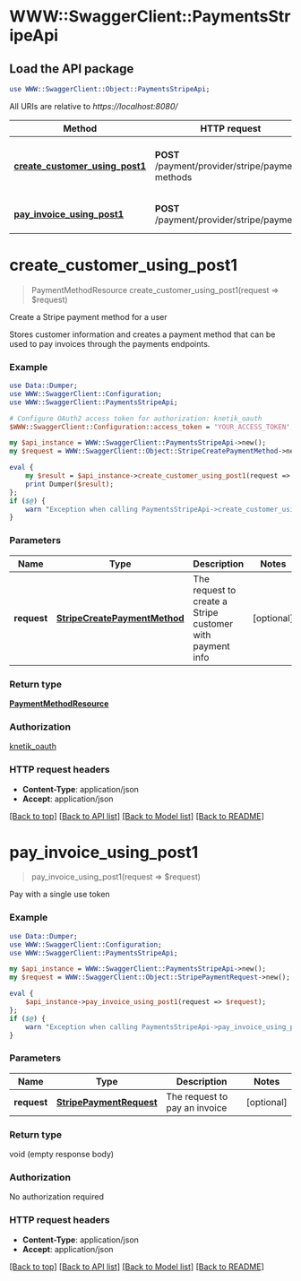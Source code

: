 # WWW::SwaggerClient::PaymentsStripeApi

## Load the API package
```perl
use WWW::SwaggerClient::Object::PaymentsStripeApi;
```

All URIs are relative to *https://localhost:8080/*

Method | HTTP request | Description
------------- | ------------- | -------------
[**create_customer_using_post1**](PaymentsStripeApi.md#create_customer_using_post1) | **POST** /payment/provider/stripe/payment-methods | Create a Stripe payment method for a user
[**pay_invoice_using_post1**](PaymentsStripeApi.md#pay_invoice_using_post1) | **POST** /payment/provider/stripe/payments | Pay with a single use token


# **create_customer_using_post1**
> PaymentMethodResource create_customer_using_post1(request => $request)

Create a Stripe payment method for a user

Stores customer information and creates a payment method that can be used to pay invoices through the payments endpoints.

### Example 
```perl
use Data::Dumper;
use WWW::SwaggerClient::Configuration;
use WWW::SwaggerClient::PaymentsStripeApi;

# Configure OAuth2 access token for authorization: knetik_oauth
$WWW::SwaggerClient::Configuration::access_token = 'YOUR_ACCESS_TOKEN';

my $api_instance = WWW::SwaggerClient::PaymentsStripeApi->new();
my $request = WWW::SwaggerClient::Object::StripeCreatePaymentMethod->new(); # StripeCreatePaymentMethod | The request to create a Stripe customer with payment info

eval { 
    my $result = $api_instance->create_customer_using_post1(request => $request);
    print Dumper($result);
};
if ($@) {
    warn "Exception when calling PaymentsStripeApi->create_customer_using_post1: $@\n";
}
```

### Parameters

Name | Type | Description  | Notes
------------- | ------------- | ------------- | -------------
 **request** | [**StripeCreatePaymentMethod**](StripeCreatePaymentMethod.md)| The request to create a Stripe customer with payment info | [optional] 

### Return type

[**PaymentMethodResource**](PaymentMethodResource.md)

### Authorization

[knetik_oauth](../README.md#knetik_oauth)

### HTTP request headers

 - **Content-Type**: application/json
 - **Accept**: application/json

[[Back to top]](#) [[Back to API list]](../README.md#documentation-for-api-endpoints) [[Back to Model list]](../README.md#documentation-for-models) [[Back to README]](../README.md)

# **pay_invoice_using_post1**
> pay_invoice_using_post1(request => $request)

Pay with a single use token

### Example 
```perl
use Data::Dumper;
use WWW::SwaggerClient::Configuration;
use WWW::SwaggerClient::PaymentsStripeApi;

my $api_instance = WWW::SwaggerClient::PaymentsStripeApi->new();
my $request = WWW::SwaggerClient::Object::StripePaymentRequest->new(); # StripePaymentRequest | The request to pay an invoice

eval { 
    $api_instance->pay_invoice_using_post1(request => $request);
};
if ($@) {
    warn "Exception when calling PaymentsStripeApi->pay_invoice_using_post1: $@\n";
}
```

### Parameters

Name | Type | Description  | Notes
------------- | ------------- | ------------- | -------------
 **request** | [**StripePaymentRequest**](StripePaymentRequest.md)| The request to pay an invoice | [optional] 

### Return type

void (empty response body)

### Authorization

No authorization required

### HTTP request headers

 - **Content-Type**: application/json
 - **Accept**: application/json

[[Back to top]](#) [[Back to API list]](../README.md#documentation-for-api-endpoints) [[Back to Model list]](../README.md#documentation-for-models) [[Back to README]](../README.md)

